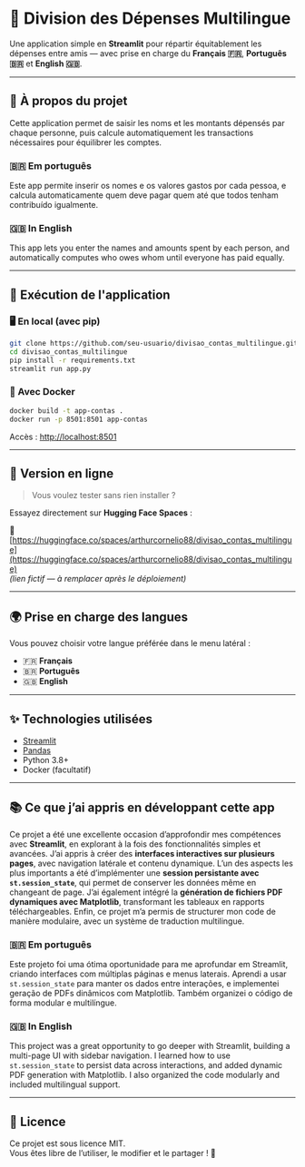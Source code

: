 # 💸 Division des Dépenses Multilingue

Une application simple en **Streamlit** pour répartir équitablement les dépenses entre amis — avec prise en charge du **Français 🇫🇷**, **Português 🇧🇷** et **English 🇬🇧**.

---

## 🧠 À propos du projet

Cette application permet de saisir les noms et les montants dépensés par chaque personne, puis calcule automatiquement les transactions nécessaires pour équilibrer les comptes.

### 🇧🇷 Em português

Este app permite inserir os nomes e os valores gastos por cada pessoa, e calcula automaticamente quem deve pagar quem até que todos tenham contribuído igualmente.

### 🇬🇧 In English

This app lets you enter the names and amounts spent by each person, and automatically computes who owes whom until everyone has paid equally.

---

## 🚀 Exécution de l'application

### 🖥️ En local (avec pip)

```bash
git clone https://github.com/seu-usuario/divisao_contas_multilingue.git
cd divisao_contas_multilingue
pip install -r requirements.txt
streamlit run app.py
```

### 🐳 Avec Docker

```bash
docker build -t app-contas .
docker run -p 8501:8501 app-contas
```

Accès : [http://localhost:8501](http://localhost:8501)

---

## 🤗 Version en ligne

> Vous voulez tester sans rien installer ?

Essayez directement sur **Hugging Face Spaces** :

🔗 [https://huggingface.co/spaces/arthurcornelio88/divisao_contas_multilingue](https://huggingface.co/spaces/arthurcornelio88/divisao_contas_multilingue)  
*(lien fictif — à remplacer après le déploiement)*

---

## 🌍 Prise en charge des langues

Vous pouvez choisir votre langue préférée dans le menu latéral :

- 🇫🇷 **Français**
- 🇧🇷 **Português**
- 🇬🇧 **English**

---

## ✨ Technologies utilisées

- [Streamlit](https://streamlit.io/)
- [Pandas](https://pandas.pydata.org/)
- Python 3.8+
- Docker (facultatif)

---

## 📚 Ce que j’ai appris en développant cette app

Ce projet a été une excellente occasion d’approfondir mes compétences avec **Streamlit**, en explorant à la fois des fonctionnalités simples et avancées. J’ai appris à créer des **interfaces interactives sur plusieurs pages**, avec navigation latérale et contenu dynamique. L’un des aspects les plus importants a été d’implémenter une **session persistante avec `st.session_state`**, qui permet de conserver les données même en changeant de page. J’ai également intégré la **génération de fichiers PDF dynamiques avec Matplotlib**, transformant les tableaux en rapports téléchargeables. Enfin, ce projet m’a permis de structurer mon code de manière modulaire, avec un système de traduction multilingue.

### 🇧🇷 Em português

Este projeto foi uma ótima oportunidade para me aprofundar em Streamlit, criando interfaces com múltiplas páginas e menus laterais. Aprendi a usar `st.session_state` para manter os dados entre interações, e implementei geração de PDFs dinâmicos com Matplotlib. Também organizei o código de forma modular e multilíngue.

### 🇬🇧 In English

This project was a great opportunity to go deeper with Streamlit, building a multi-page UI with sidebar navigation. I learned how to use `st.session_state` to persist data across interactions, and added dynamic PDF generation with Matplotlib. I also organized the code modularly and included multilingual support.

---

## 📄 Licence

Ce projet est sous licence MIT.  
Vous êtes libre de l’utiliser, le modifier et le partager ! 🚀

